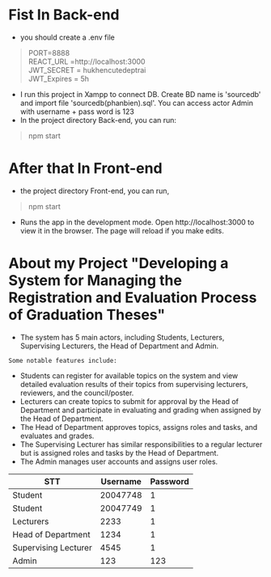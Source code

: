 # Fist In Back-end
- you should create a .env file
> PORT=8888  
> REACT_URL =http://localhost:3000  
> JWT_SECRET = hukhencutedeptrai  
> JWT_Expires = 5h 
- I run this project in Xampp to connect DB. Create BD name is 'sourcedb' and import file 'sourcedb(phanbien).sql'. You can access actor Admin with username + pass word is 123 
- In the project directory Back-end, you can run:
> npm start 
# After that In Front-end
-  the project directory Front-end, you can run,
 > npm start 
- Runs the app in the development mode.
Open http://localhost:3000 to view it in the browser.
The page will reload if you make edits.

# About my Project "Developing a System for Managing the Registration and Evaluation Process of Graduation Theses"
- The system has 5 main actors, including Students, Lecturers, Supervising Lecturers, the Head of Department and Admin.

`Some notable features include:`

- Students can register for available topics on the system and view detailed evaluation results of their topics from supervising lecturers, reviewers, and the council/poster.
- Lecturers can create topics to submit for approval by the Head of Department and participate in evaluating and grading when assigned by the Head of Department.
- The Head of Department approves topics, assigns roles and tasks, and evaluates and grades.
- The Supervising Lecturer has similar responsibilities to a regular lecturer but is assigned roles and tasks by the Head of Department.
- The Admin manages user accounts and assigns user roles.


|STT|Username|Password|
|---|---|---|  
|Student|20047748|1|
|Student|20047749|1|
|Lecturers|2233|1|
|Head of Department|1234|1|
|Supervising Lecturer|4545|1|
|Admin|123|123|

 

